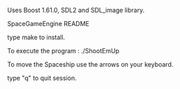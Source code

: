 Uses Boost 1.61.0, SDL2 and SDL_image library.

SpaceGameEngine README

type make to install.

To execute the program : ./ShootEmUp

To move the Spaceship use the arrows on your keyboard.

type "q" to quit session.
